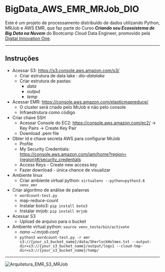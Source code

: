 # BigData_AWS_EMR_MRJob_DIO

Este é um projeto de processamento distribuído de dados utilizando Python, MRJob e AWS EMR, que faz parte do Curso __*Criando seu Ecossistema de Big Data na Nuvem*__ do Bootcamp Cloud Data Engineer, promovido pela [Digital Innovation One](https://web.digitalinnovation.one/home).

---

## Instruções

* Acessar S3: https://s3.console.aws.amazon.com/s3/ 
  * Criar estrutura de data lake : _dio-datalake_
  * Criar estrutura de pastas:
    * _data_
    * _output_
    * _temp_
* Acessar EMR: https://console.aws.amazon.com/elasticmapreduce/
    * O cluster será criado pelo MrJob e não pelo console
    * Infraestrutura como código 
* Criar chave SSH
    * Acessar  Console do EC2: https://console.aws.amazon.com/ec2/ -> Key Pairs -> Create Key Pair	
    * Download .pem file
* Obter Id e chave secreta AWS para configurar MrJob
   * Profile
   * My Security Credentials: https://console.aws.amazon.com/iam/home?region={region}#/security_credentials
   * Access Keys - Create new access key
   * Fazer download - única chance de visualizar
* Ambiente linux
   * Criar ambiente virtual python: ```virtualenv --python=python3.6 venv_emr```
* Criar algoritmo de análise de palavras
   * ```wordcount-test.py```
   * map-reduce-count
   * Instalar boto3: ```pip install boto3```
   * Instalar mrjob: ```pip install mrjob```
* Acessar S3
   * Upload de arquivo para o bucket
* Ambiente virtual python: ```source venv_teste/bin/activate```
  * _nano ~/.mrjob.conf_
  * ```python3 wordcount-test.py -r emr s3://{your_s3_bucket_name}/data/SherlockHolmes.txt --output-dir=s3://{your_s3_bucket_name}/output/logs1 --cloud-tmp-dir=s3://{your_s3_bucket_name}/temp/```

---

![Arquitetura_EMR_S3_MRJob](https://miro.medium.com/max/770/1*uPr46z555fiJfHeaz8gh3g.png)
